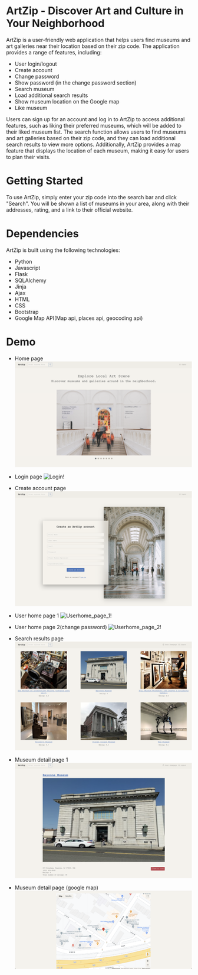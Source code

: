 # ArtZip - Discover Art and Culture in Your Neighborhood

ArtZip is a user-friendly web application that helps users find museums and art galleries near their location based on their zip code. The application provides a range of features, including:

- User login/logout
- Create account
- Change password
- Show password (in the change password section)
- Search museum
- Load additional search results
- Show museum location on the Google map
- Like museum

Users can sign up for an account and log in to ArtZip to access additional features, such as liking their preferred museums, which will be added to their liked museum list. The search function allows users to find museums and art galleries based on their zip code, and they can load additional search results to view more options. Additionally, ArtZip provides a map feature that displays the location of each museum, making it easy for users to plan their visits.

# Getting Started

To use ArtZip, simply enter your zip code into the search bar and click "Search". You will be shown a list of museums in your area, along with their addresses, rating, and a link to their official website.


# Dependencies

ArtZip is built using the following technologies:

- Python
- Javascript
- Flask
- SQLAlchemy
- Jinja
- Ajax
- HTML
- CSS
- Bootstrap
- Google Map API(Map api, places api, geocoding api)

# Demo

- Home page
![Homepage!](static/demo_img/homepage.png)

- Login page
![Login!](static/demo_img/login.png)

- Create account page
![Create_account_page!](static/demo_img/create_acct.png)

- User home page 1
![Userhome_page_1!](static/demo_img/userhome_1.png)

- User home page 2(change password)
![Userhome_page_2!](static/demo_img/userhome_2_change_pwd.png)

- Search results page
![Search_results!](static/demo_img/search_results.png)

- Museum detail page 1
![Musuem_detail_page_1!](static/demo_img/muse_detail_1.png)

- Museum detail page (google map)
![Musuem_detail_page_2!](static/demo_img/muse_detail_2.png)

<!-- <img src="static/demo_img/muse_detail_2.png" style="border: 5px sold blue"> -->
